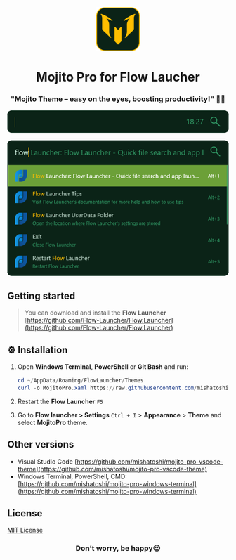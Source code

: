 <div align="center">
  <img src="./images/mojito-logotype-512.png"  width="100px" height="100px">
  <h1>Mojito Pro for Flow Laucher</h1>
  <h3>"Mojito Theme – easy on the eyes, boosting productivity!" 🎨🍃</h3>
</div>

<p align="center">
  <img src="./images/Mojito Pro for Flow Launcher.png">
</p>

<p align="center">
  <img src="./images/Mojito Pro for Flow Launcher Full.png">
</p>

## Getting started

> You can download and install the **Flow Launcher** [https://github.com/Flow-Launcher/Flow.Launcher](https://github.com/Flow-Launcher/Flow.Launcher)

## ⚙️ Installation

1. Open **Windows Terminal**, **PowerShell** or **Git Bash** and run:

    ```PowerShell
    cd ~/AppData/Roaming/FlowLauncher/Themes
    curl -o MojitoPro.xaml https://raw.githubusercontent.com/mishatoshi/mojito-pro-flowlauncher-theme/main/themes/MojitoPro.xaml

    ```

1. Restart the **Flow Launcher** `F5`
1. Go to **Flow launcher > Settings** `Ctrl + I` > **Appearance** > **Theme** and select **MojitoPro** theme.

## Other versions

* Visual Studio Code [https://github.com/mishatoshi/mojito-pro-vscode-theme](https://github.com/mishatoshi/mojito-pro-vscode-theme)
* Windows Terminal, PowerShell, CMD: [https://github.com/mishatoshi/mojito-pro-windows-terminal](https://github.com/mishatoshi/mojito-pro-windows-terminal)

## License

[MIT License](./LICENSE)

<h3 align="center">Don’t worry, be happy😍</h3>
